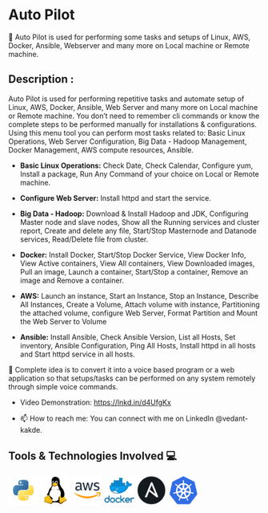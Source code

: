 # Auto Pilot

🔰 Auto Pilot is used for performing some tasks and setups of Linux, AWS, Docker, Ansible, Webserver and many more on Local machine or Remote machine.

## Description :
Auto Pilot is used for performing repetitive tasks and automate setup of Linux, AWS, Docker, Ansible, Web Server and many more on Local machine or Remote machine. You don’t need to remember cli commands or know the complete steps to be performed manually for installations & configurations. Using this menu tool you can perform most tasks related to: Basic Linux Operations, Web Server Configuration, Big Data - Hadoop Management, Docker Management,  AWS compute resources, Ansible.

- **Basic Linux Operations:** Check Date, Check Calendar, Configure yum, Install a package, Run Any Command of your choice on Local or Remote machine.

- **Configure Web Server:** Install httpd and start the service.

- **Big Data - Hadoop:** Download & Install Hadoop and JDK, Configuring Master node and slave nodes, Show all the Running services and cluster report, Create and delete any file, Start/Stop Masternode and Datanode services, Read/Delete file from cluster.

- **Docker:** Install Docker, Start/Stop Docker Service, View Docker Info, View Active containers, View All containers, View Downloaded images, Pull an image, Launch a container, Start/Stop a container, Remove an image and Remove a container.

- **AWS:** Launch an instance, Start an Instance, Stop an Instance, Describe All Instances, Create a Volume, Attach volume with instance, Partitioning the attached volume, configure Web Server, Format Partition and Mount the Web Server to Volume

- **Ansible:** Install Ansible, Check Ansible Version, List all Hosts, Set inventory, Ansible Configuration,  Ping All Hosts, Install httpd in all hosts and Start httpd service in all hosts.


🔰 Complete idea is to convert it into a voice based program or a web application so that setups/tasks can be performed on any system remotely through simple voice commands.

- Video Demonstration: https://lnkd.in/d4UfgKx

- 📫 How to reach me: You can connect with me on LinkedIn @vedant-kakde.

## Tools & Technologies Involved :computer:

<code><img height="60" src="https://raw.githubusercontent.com/github/explore/80688e429a7d4ef2fca1e82350fe8e3517d3494d/topics/python/python.png"></code>
<code><img height="60" src="https://raw.githubusercontent.com/github/explore/80688e429a7d4ef2fca1e82350fe8e3517d3494d/topics/linux/linux.png"></code>
<code><img height="60" src="https://raw.githubusercontent.com/github/explore/80688e429a7d4ef2fca1e82350fe8e3517d3494d/topics/aws/aws.png"></code>
<code><img height="60" src="https://raw.githubusercontent.com/github/explore/80688e429a7d4ef2fca1e82350fe8e3517d3494d/topics/docker/docker.png"></code>
<code><img height="60" src="https://raw.githubusercontent.com/github/explore/80688e429a7d4ef2fca1e82350fe8e3517d3494d/topics/ansible/ansible.png"></code>
<code><img height="60" src="https://raw.githubusercontent.com/github/explore/80688e429a7d4ef2fca1e82350fe8e3517d3494d/topics/kubernetes/kubernetes.png"></code>
